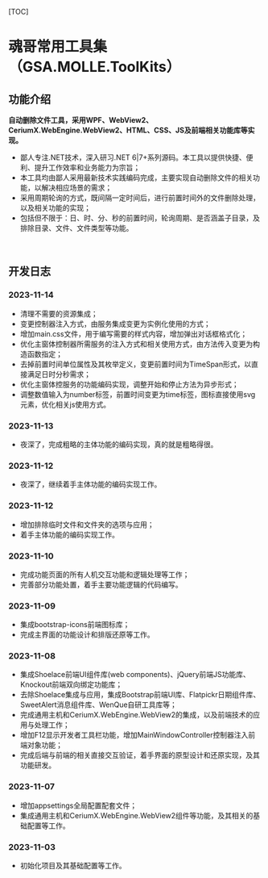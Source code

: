 [TOC]

# 魂哥常用工具集（GSA.MOLLE.ToolKits）

## 功能介绍

**自动删除文件工具，采用WPF、WebView2、CeriumX.WebEngine.WebView2、HTML、CSS、JS及前端相关功能库等实现。**

- 鄙人专注.NET技术，深入研习.NET 6|7+系列源码。本工具以提供快捷、便利、提升工作效率和业务能力为宗旨；
- 本工具均由鄙人采用最新技术实践编码完成，主要实现自动删除文件的相关功能，以解决相应场景的需求；
- 采用周期轮询的方式，既间隔一定时间后，进行前置时间外的文件删除处理，以及相关功能的实现；
- 包括但不限于：日、时、分、秒的前置时间，轮询周期、是否涵盖子目录，及排除目录、文件、文件类型等功能。

<br>

## 开发日志

### 2023-11-14
- 清理不需要的资源集成；
- 变更控制器注入方式，由服务集成变更为实例化使用的方式；
- 增加main.css文件，用于编写需要的样式内容，增加弹出对话框格式化；
- 优化主窗体控制器所需服务的注入方式和相关使用方式，由方法传入变更为构造函数指定；
- 去掉前置时间单位属性及其枚举定义，变更前置时间为TimeSpan形式，以直接满足日时分秒需求；
- 优化主窗体控服务的功能编码实现，调整开始和停止方法为异步形式；
- 调整数值输入为number标签，前置时间变更为time标签，图标直接使用svg元素，优化相关js使用方式。

### 2023-11-13
- 夜深了，完成粗略的主体功能的编码实现，真的就是粗略得很。

### 2023-11-12
- 夜深了，继续着手主体功能的编码实现工作。

### 2023-11-12
- 增加排除临时文件和文件夹的选项与应用；
- 着手主体功能的编码实现工作。

### 2023-11-10
- 完成功能页面的所有人机交互功能和逻辑处理等工作；
- 完善部分功能处置，着手主要功能逻辑的代码编写。

### 2023-11-09
- 集成bootstrap-icons前端图标库；
- 完成主界面的功能设计和排版还原等工作。

### 2023-11-08
- 集成Shoelace前端UI组件库(web components)、jQuery前端JS功能库、Knockout前端双向绑定功能库；
- 去除Shoelace集成与应用，集成Bootstrap前端UI库、Flatpickr日期组件库、SweetAlert消息组件库、WenQue自研工具库等；
- 完成通用主机和CeriumX.WebEngine.WebView2的集成，以及前端技术的应用与处理工作；
- 增加F12显示开发者工具栏功能，增加MainWindowController控制器注入前端对象功能；
- 完成后端与前端的相关直接交互验证，着手界面的原型设计和还原实现，及其功能研发。

### 2023-11-07
- 增加appsettings全局配置配套文件；
- 集成通用主机和CeriumX.WebEngine.WebView2组件等功能，及其相关的基础配置等工作。

### 2023-11-03
- 初始化项目及其基础配置等工作。
